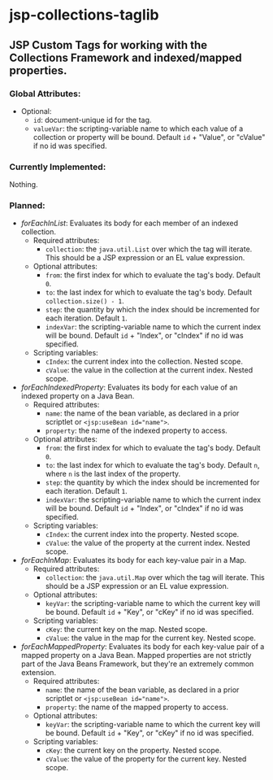 # jsp-collections-taglib
## JSP Custom Tags for working with the Collections Framework and indexed/mapped properties.
### Global Attributes:
* Optional:
  * `id`: document-unique id for the tag.
  * `valueVar`: the scripting-variable name to which each value of a collection or property will be bound. Default `id` + "Value", or "cValue" if no id was specified.

### Currently Implemented:
Nothing.

### Planned:
* _forEachInList_: Evaluates its body for each member of an indexed collection.
  * Required attributes:
    * `collection`: the `java.util.List` over which the tag will iterate. This should be a JSP expression or an EL value expression.
  * Optional attributes:
    * `from`: the first index for which to evaluate the tag's body. Default `0`.
    * `to`: the last index for which to evaluate the tag's body. Default `collection.size() - 1`.
    * `step`: the quantity by which the index should be incremented for each iteration. Default `1`.
    * `indexVar`: the scripting-variable name to which the current index will be bound. Default `id` + "Index", or "cIndex" if no id was specified.
  * Scripting variables:
    * `cIndex`: the current index into the collection. Nested scope.
    * `cValue`: the value in the collection at the current index. Nested scope.
* _forEachIndexedProperty_: Evaluates its body for each value of an indexed property on a Java Bean.
  * Required attributes: 
    * `name`: the name of the bean variable, as declared in a prior scriptlet or `<jsp:useBean id="name">`.
    * `property`: the name of the indexed property to access.
  * Optional attributes:
    * `from`: the first index for which to evaluate the tag's body. Default `0`.
    * `to`: the last index for which to evaluate the tag's body. Default `n`, where `n` is the last index of the property.
    * `step`: the quantity by which the index should be incremented for each iteration. Default `1`.
    * `indexVar`: the scripting-variable name to which the current index will be bound. Default `id` + "Index", or "cIndex" if no id was specified.
  * Scripting variables:
    * `cIndex`: the current index into the property. Nested scope.
    * `cValue`: the value of the property at the current index. Nested scope.
* _forEachInMap_: Evaluates its body for each key-value pair in a Map.
  * Required attributes:
    * `collection`: the `java.util.Map` over which the tag will iterate. This should be a JSP expression or an EL value expression.
  * Optional attributes:
    * `keyVar`: the scripting-variable name to which the current key will be bound. Default `id` + "Key", or "cKey" if no id was specified.
  * Scripting variables:
    * `cKey`: the current key on the map. Nested scope.
    * `cValue`: the value in the map for the current key. Nested scope.
* _forEachMappedProperty_: Evaluates its body for each key-value pair of a mapped property on a Java Bean. Mapped properties are not strictly part of the Java Beans Framework, but they're an extremely common extension.
  * Required attributes: 
    * `name`: the name of the bean variable, as declared in a prior scriptlet or `<jsp:useBean id="name">`.
    * `property`: the name of the mapped property to access.
  * Optional attributes:
    * `keyVar`: the scripting-variable name to which the current key will be bound. Default `id` + "Key", or "cKey" if no id was specified.
  * Scripting variables:
    * `cKey`: the current key on the property. Nested scope.
    * `cValue`: the value of the property for the current key. Nested scope.
